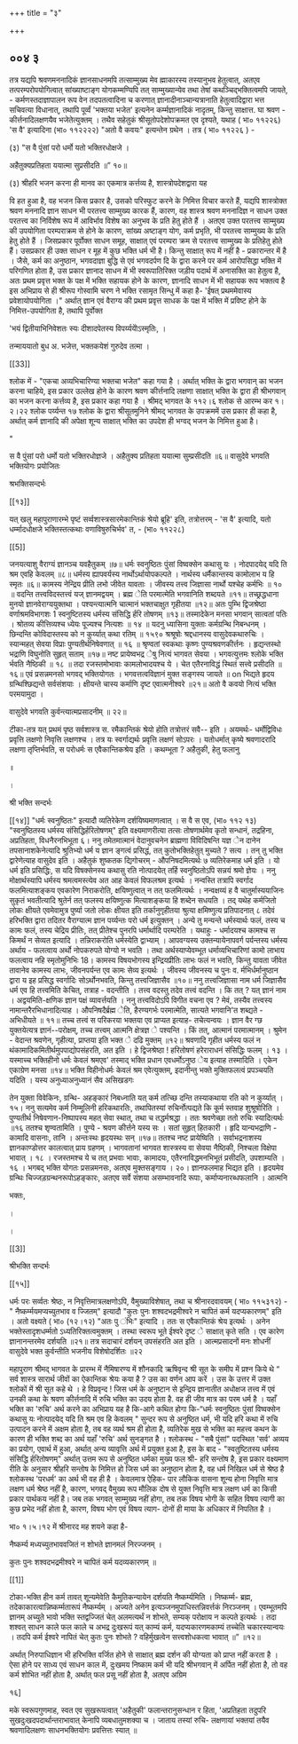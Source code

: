 +++
title = "३"

+++


## ००४ ३
तत्र यद्यपि श्रवणमननादिकं ज्ञानसाधनमपि तत्साम्मुख्य मेव ह्माकारस्य तस्यानुभव हेतुत्वात्, अतएव तत्परम्परोपयोगित्वात् सांख्याष्टाङ्ग योगकम्मण्यिपि तत् साम्मुख्यान्येव तथा तेषां कथञ्चिद्भक्तित्वमपि जायते, - कर्मणस्तदाज्ञापालन रूप वेन तदपतत्वादिना च करणात् ज्ञानादीनाञ्चान्यत्रानाति हेतुत्वादिद्वारा भत्त सचिवत्या विधानात्, तथापि पूर्व्वं 'भक्तया भजेत' इत्यनेन कर्म्मज्ञानादिकं नादृतम्, किन्तु साक्षात्त. घा श्रवण - कीर्त्तनादिलक्षणयैव भजेतेत्युक्तम् । तथैव सहेतुकं श्रीसूतोपदेशोपक्रमत एव दृश्यते, यथाह ( भा० ११२२६) 'स वै' इत्यादिना (भा० ११२२२२) "अतो वै कवयः" इत्यन्तेन ग्रथेन । तत्र ( भा० ११२२६ ) - 

(३) "स वै पुंसां परो धर्मो यतो भक्तिरधोक्षजे । 

अहैतुक्यप्रतिहता ययात्मा सुप्रसीदति ॥” १०॥ 

(३) श्रीहरि भजन करना ही मानव का एकमात्र कर्त्तव्य है, शास्त्रोपदेशद्वारा यह 

वि हत हुआ है, वह भजन किस प्रकार है, उसको परिस्फुट करने के निमित्त विचार करते हैं, यद्यपि शास्त्रोक्त श्रवण मननादि ज्ञान साधन भी परतत्त्व साम्मुख्य कारक हैं, कारण, वह शास्त्र श्रवण मननादिज्ञ न साधन उक्त परतत्त्व का निर्विशेष रूप में आविर्भाव विशेष का अनुभव के प्रति हेतु होते हैं । अतएव उक्त परतत्त्व साम्मुख्य की उपयोगिता परम्पराक्रम से होने के कारण, सांख्य अष्टाङ्ग योग, कर्म प्रभृति, भी परतत्त्व साम्मुख्य के प्रति हेतु होते हैं । जिसप्रकार पूर्वोक्त साधन समूह, साक्षात् एवं परम्परा क्रम से परतत्त्व साम्मुख्य के प्रतिहेतु होते हैं। उसप्रकार ही उक्त साधन र मूह में कुछ भक्ति धर्म भी है। किन्तु साक्षात् रूप में नहीं है - प्रकारान्तर में है । जैसे, कर्म का अनुष्ठान, भगवदाज्ञा बुद्धि से एवं भगवदर्पण दि के द्वारा करने पर कर्म आरोपसिद्धा भक्ति में परिगणित होता है, उस प्रकार ज्ञानाद साधन में भी स्वरूपातिरिक्त जड़ीय पदार्थ में अनासक्ति का हेतुत्व है, अतः प्रथम प्रवृत्त भक्त के पक्ष में भक्ति सहायक होने के कारण, ज्ञानादि साधन में भी सहायक रूप भक्तत्व है इस अभिप्राय से ही श्रीरूप गोस्वामि चरण ने भक्ति रसामृत सिन्धु में कहा है- 'ईषत् प्रथममेवास्य प्रवेशायोपयोगिता ।" अर्थात् ज्ञान एवं वैराग्य की प्रथम प्रवृत्त साधक के पक्ष में भक्ति में प्रविष्ट होने के निमित्त-उपयोगिता है, तथापि पूर्वोक्त 

'भयं द्वितीयाभिनिवेशतः स्यः दीशादपेतस्य विपर्य्ययेोऽस्मृतिः, । 

तन्माययातो बुध अ. भजेत्त, भक्तकयेशं गुरुदेव तत्मा । 


[[33]]

श्लोक में - "एकचा अव्यभिचारिण्या भक्तचा भजेत" कहा गया है । अर्थात् भक्ति के द्वारा भगवान् का भजन करना चाहिये, इस प्रकार उल्लेख होने के कारण श्रवण कीर्त्तनादि लक्षणा साक्षात् भक्ति के द्वारा ही श्रीभगवान् का भजन करना कर्त्तव्य है, इस प्रकार कहा गया है । श्रीमद् भागवत के ११२।६ श्लोक से आरम्भ कर १।२।२२ श्लोक पर्य्यन्त १७ श्लोक के द्वारा श्रीसूतमुनिने श्रीमद् भागवत के उपक्रममें उस प्रकार ही कहा है, अर्थात् कर्म ज्ञानादि की अपेक्षा शून्य साक्षात् भक्ति का उपदेश ही भग्वद् भजन के निमित्त हुआ है। 

" 

स वै पुंसां परो धर्मो यतो भक्तिरधोज्ञजे । अहैतुक्य प्रतिहता ययात्मा सुम्प्रसीदति ॥६॥ वासुदेवे भगवति भक्तियोगः प्रयोजितः 

श्रभक्तिसन्दर्भः 

[[१३]]

यत् खलु महापुराणारम्भे पृष्टं सर्व्वशास्त्रसारमेकान्तिकं श्रेयो ब्रूहि' इति, तत्रोत्तरम् - 'स वै' इत्यादि, यतो धर्म्मादधोक्षजे भक्तिस्तत्कथाः वणाविषुरुचिर्भव' त, - (भा० ११२२८) 

[[5]]

जनयत्याशु वैराग्यं ज्ञानञ्च यवहैतुकम् ॥७॥ धर्मः स्वनुष्ठितः पुंसां विष्वक्सेन कथासु यः । नोदपादयेद् यदि ति श्रम एवहि केवलम् ॥८॥ धर्मस्य ह्यापवर्यस्य नार्थोऽर्थायोपकल्पते । नार्थस्य धर्मैकान्तस्य कामोलाभ य हि स्मृतः ॥६॥ कामस्य नेन्द्रिय प्रीति लभो जीवेत यावताः । जीवस्य तत्त्व जिज्ञासा नार्थो यश्चेह कर्मभिः ॥ १० ॥ वदन्ति तत्त्वविदस्तत्त्वं यज् ज्ञानमद्वयम् । ब्रह्म ेति परमात्मेति भगवानिति शब्दयते ॥११॥ तच्छ्रद्धधाना मुनयो ज्ञानवेराग्ययुक्तथा । पश्यन्त्यात्मनि चात्मानं भक्तचाक्षुत गृहीतया ॥१२॥ अतः पुम्भि द्विजश्रेष्ठा वर्णाश्रमविभागशः 1 स्वनुष्टितस्य धर्मस्य संसिद्धि र्हरि तोषणम् ॥१३॥ तस्मादेकेन मनसा भगवान् सात्वतां पतिः । श्रोतव्य कीत्तिव्यश्च ध्येयः पूज्यश्च नित्यशः ॥ १४ ॥ यदनु ध्यासिना युक्ताः कर्मग्रन्थि निबन्धनम् । छिन्दन्ति कोविदास्तस्य को न कुर्य्यात् कथा रतिम् ॥ १५९० श्रश्रूषोः श्रद्दधानस्य वासुदेवकथारुचिः । स्यान्महत् सेवया विप्राः पुण्यतीर्थनिषेवणात् ॥ १६ ॥ श्रृण्वतां स्वकथाः कृष्णः पुण्यश्रवणकीर्त्तनः । हृद्यन्तस्थो भद्राणि विघुनोति सुहृत् सताम् ॥१७॥ नष्ट प्रायेष्वभद्र ेषु नित्यं भागवत सेवया । भगवत्युत्तमः श्लोके भक्ति र्भवति नैष्ठिकी ॥ १८ ॥ तदा रजस्तमोभावाः कामलोभादयश्च ये । चेत एतैरनाविद्धं स्थितं सत्त्वे प्रसीदति ॥१६॥ एवं प्रसन्नमनसो भगवद् भक्तियोगतः । भगवत्तत्वविज्ञानं मुक्त सङ्गस्य जायते ॥ on भिद्यते हृदय ग्रन्थिश्छिद्यन्ते सर्वसंशयाः । क्षीयन्ते चास्य कर्माणि दृष्ट एवात्मनीश्वरे ॥२१॥ अतो वै कवयो नित्यं भक्ति परमयामुदा । 

वासुदेवे भगवति कुर्वन्त्यात्मप्रसादनीम् ॥ २२॥ 

टीका-तत्र यत् प्रथमं पृष्ठ सर्वशास्त्र स. रमैकान्तिकं श्रेयो होति तत्रोत्तरं सवै-- इति । अयमर्थः- धर्मोद्विविधः प्रवृत्ति लक्षणो निवृत्ति लक्षणश्च । तत्र यः स्वर्गाद्यर्थः प्रवृत्ति लक्षणं सोऽपरः । यतोधर्मात् कृष्ये श्रवणादरादि लक्षणा तृप्तिर्भवति, स परोधर्मः स एवैकान्तिकश्रेय इति । कथम्भूता ? अहैतुकी, हेतु फलानु 

॥ 

। 

श्री भक्ति सन्दर्भः 

[[१४]] "धर्मः स्वनुष्ठितः" इत्यादौ व्यतिरेकेण दर्शयिष्यमाणत्वात् । स वै स एव, (भा० ११२ १३) "स्वनुष्ठितस्य धर्मस्य संसिद्धिर्हरितोषणम्" इति वक्ष्यमाणरीत्या तत्सः तोषणार्थमेव कृतो सन्धानं, तद्रहिना, अप्रतिहता, विधनैरनभिभूता ६। ननु तमेतमात्मानं वेदानुवचनेन ब्राह्मणा विविदिषन्ति यज्ञ ेन दानेन तपसानाशकेनेत्यादि श्रुतिभ्यो धर्म य ज्ञान ङ्गत्वं प्रसिद्धं, तत् कुतोभक्तिहेतुत् मुच्यते ? सत्य । तन् तु भक्ति द्वारेणेत्याह वासुदेव इति । अहैतुकं शुष्कतक द्यिगोचरम् - औपनिषदमित्यर्थः ७ व्यतिरेकमाह धर्म इति । यो धर्म इति प्रसिद्धिः, स यदि विषक्सेनस्य कथासु रति नोत्पादयेत् तर्हि स्वनुष्ठितोऽपि सन्नयं श्रमो ज्ञेयः । ननु मोक्षार्थस्यापि धर्मस्य श्रमत्वमस्त्येव अत आह केवलं विफलश्रम इत्यर्थः । नन्वस्ति तत्रापि स्वर्गाद फलमित्याशङ्कय एवकारेण निराकरोति, क्षयिष्णुत्वात् न तत् फलमित्यर्थः । नन्वक्षय्यं ह वै चातुर्मास्ययाजिनः सुकृतं भवतीत्यादि श्रुतेर्न तत् फलस्य क्षयिष्णुत्क मित्याशङ्कया हि शब्देन सधयति । तद् यथेह कर्मजितो लोकः क्षीयते एवमेवामुत्र पुर्ष्या जतो लोकः क्षीयत इति तर्कानुगृहीतया श्रुत्या क्षमिष्णुत्य प्रतिपादनात् ८ तदेवं हरिभक्ति द्वारा तदितर वैराग्यात्म ज्ञान पर्य्यन्तः परो धर्म इत्युक्तन् । अन्ये तु मन्यन्ते धर्मस्यार्थः फलं, तस्य च कामः फलं, तस्य चेद्रिय प्रीतिः, तत् प्रीतेश्च पुनरपि धर्मार्थादि परम्परेति । यथाहुः - धर्मादयश्च कामश्च स किमर्थं न सेव्यत इत्यादि । तन्निराकरोति धर्मस्येति द्वाभ्याम् । आपवग्यस्य उक्तन्यायेनापवर्ग पर्यन्तस्य धर्मस्य अर्थाय - फलत्वाय अर्थो नोपकरुपते योग्यो न भवति । तथा अर्थस्याप्येवम्भूत धर्माव्यभिचारिणां कामो लाभाय फलत्वाय नहि स्मृतोमुनिभिः 18। कामस्य विषयभोगस्य इन्द्रियप्रीतिः लाभः फलं न भवति, किन्तु यावता जीवेत तावानेव कामस्य लाभः, जीवनपर्यन्त एव कामः सेव्य इत्यर्थः । जीवस्य जीवनस्य च पुनः व. र्मभिर्धर्मानुष्ठान द्वारा य इह प्रसिद्ध स्वर्गादिः सोऽर्थोनभवति, किन्तु तत्त्वजिज्ञासैव ॥१०॥ ननु तत्त्वजिज्ञासा नाम धर्म जिज्ञासैव धर्म एव हि तत्त्वमिति केचित्, तत्राह - वदन्तीति । तत्त्व वदस्तु तदेव तत्त्वं वदन्ति । कि तत् ? यत् ज्ञानं नाम । अद्वयमिति-क्षणिक ज्ञान पक्षं व्यावर्त्तयति । ननु तत्त्वविदोऽपि विगीत वचना एव ? मेवं, तस्यैव तत्त्वस्य नामान्तरैरभिधानादित्याह । औपनिषदैर्ब्रह्म ेति, हैरण्यगर्भः परमात्मेति, सात्यते भगवानि'त शब्द्यते - अभिधीयते ॥ ११॥ तच्च तत्त्वं स परिकरया भक्तया एव प्राप्यत इत्याह- तचेत्यन्वयः । ज्ञान वैर ग्छ युक्तयेत्यत्र ज्ञानं--परोक्षम्, तच्च तत्त्वम् आत्मनि क्षेत्रज्ञ े पश्यन्ति । किं तत्, आत्मानं परमात्मानम् । श्रुमेन - वेदान्त श्रवणेन, गृहीत्या, प्राप्तया इति भक्त े दढि मुक्तम् ॥१२॥ श्रवणादि गृहीत धर्मस्य फलं न थंकामादिकमितीर्थमुपपाद्योपसंहरति, अत इति । हे द्विजश्रेष्ठा ! हरितोषणं हरेराराधनं संसिद्धिः फलम् । १३ । यस्माच्च भक्तिहीनो धर्मः केवलं श्रमएव' तस्माद् भक्ति प्रधान एवधर्मोऽनुष्ठ ेय इत्याह तस्मादिति । एकेन एकाग्रेण मनसा ॥१४॥ भक्ति विहीनोधर्मः केवलं श्रम एवेत्युक्तम्, इदानीन्तु भक्ते मुक्तिफलत्वं प्रपञ्चयति यदिति । यस्य अनुध्याअनुध्यानं सैव असिखडगः 

तेन युक्ता विवेकिनः, ग्रन्थि- अहङ्कारं निबध्नाति यत् कर्म तत्च्छि दन्ति तस्याकथाया रति को न कुर्य्यात् । १५। ननु सत्यमेव कर्म निम्मूलिनी हरिकथारतिः, तथापितस्यां रुचिर्नोत्पद्यते कि कूर्म स्तवाह शुश्रूषोरिति । पुण्यतीर्थ निषेवणान-निष्पापस्य महत् सेवा स्थात्, तथा च तद्धर्मश्रद्धा । ततः श्रवणेच्छा ततो रुचिः स्यादित्यर्थः ॥१६ ततश्च शृण्वतामिति । पुण्ये - श्रवण कीर्त्तने यस्य सः । सतां सुहृत् हितकारी । हृदि यान्यभद्राणि - कामादि वासनाः, तानि । अन्तःस्थः हृदयस्थः सन् ॥१७॥ ततश्च नष्ट प्रायेष्विति । सर्वाभद्रनाशस्य ज्ञानकाण्डोत्तर कालत्वात् प्राय ग्रहणम् । भागवतानां भागवत शास्त्रस्य वा सेवया नैष्ठिकी, निश्चला विक्षेपा भावात् । १८ । रजस्तमश्च ये च तत् प्रभवाः भावाः, कामादयः, एतैरनाविद्धमनभिभूतं प्रसीदति, उपशाम्यति । १६ । भगबद् भक्ति योगतः प्रसन्नमनसः, अतएव मुक्तसङ्गाय । २०। ज्ञानफलमाह भिद्यत इति । हृदयमेव ग्रन्थिः चिज्जड़ग्रन्थनरूपोऽहङ्कारः, अतएव सर्वे संशया असम्भावनादि रूपाः, कर्माप्यनारब्धफलानि । आत्मनि 

भक्तः, 

। 

। 

[[3]]

श्रीभक्ति सन्दर्भः 

[[१५]]

धर्मः परः सर्व्वतः श्रेष्ठः, न निवृत्तिमात्रलक्षणोऽपि, वैमुख्याविशेषात्, तथा च श्रीनारदवावयम् ( भा० ११५३१२) - " नैष्कर्म्मयमप्यच्युतभाव व ज्जितम्" इत्यादौ "कुतः पुनः शश्वदभद्रमीश्वरे न चापितं कर्म यदप्यकारणम्" इति । अतो वक्ष्यते ( भा० (१२।१२) "अतः पु ंभिः" इत्यादि । ततः स एवैकान्तिकं श्रेय इत्यर्थः । अनेन भक्तेस्तादृशधर्म्मतो ऽध्यतिरिक्तत्वमुक्तम् । तस्था स्वरूप भूते ईश्वरे दृष्ट े साक्षात् कृते सति । एव कारेण ज्ञानानन्तरमेव दर्शयति ॥२१॥ तत्र सदाचारं दर्शयन् उपसंहरति अत इति । आत्मप्रसादनों मनः शोधनीं वासुदेवे भक्त कुर्वन्तीति भजनीय विशेषोदर्शितः ॥२२ 

महापुराण श्रीमद् भागवत के प्रारम्भ में नैमिषारण्य में शौनकादि ऋषिवृन्द श्री सूत के समीप में प्रश्न किये थे “ सर्व शास्त्र सारार्थ जीवों का ऐकान्तिक श्रेयः कया है ? उस का वर्णन आप करें । उस के उत्तर में उक्त श्लोकों में श्री सूत कहे थे । हे विप्रवृन्द ! जिस धर्म के अनुष्टान से इन्द्रिय ज्ञानातीत अधोक्षज तत्त्व में एवं उनकी कथा के श्रवण कीर्त्तनादि में रुचि भक्ति का उदय होता है. वह ही जीव मात्र का परम धर्म है । यहाँ भक्ति का 'रुचि' अर्थ करने का अभिप्राय यह है कि-आगे कथित होगा कि-“धर्मः स्वनुष्ठितः पुंसां विष्वक्सेन कथासु यः नोत्पादयेद् यदि ति श्रम एव हि केवलम् " सुन्दर रूप से अनुष्ठित धर्म, भी यदि हरि कथा में रुचि उत्पादन करने में अक्षम होता है, तब वह व्यर्थ श्रम ही होता है, व्यतिरेक मुख से भक्ति का महत्त्व कथन के कारण ही भक्ति शब्द का अर्थ यहाँ 'रुचि' अर्थ सुनङ्गत है । श्लोकस्थ - "सबै पुंसां" पदस्थित 'सर्व' अव्यय का प्रयोग, एवार्थ में हुआ, अर्थात् अन्य व्यावृत्ति अर्थ में प्रयुक्त हुआ है, इस के बाद - "स्वतुष्टितस्य धर्मस्य संसिद्धि र्हरितोषणम्" अर्थात् उत्तम रूप से अनुष्ठित धर्मका मुख्य फल श्री- हरि सन्तोष है, इस प्रकार वक्ष्यमाण रीति के अनुसार श्रीहरि सन्तोष के निमित्त हो जिस धर्म का अनुष्ठान होता है, वह धर्म निखिल धर्म से श्रेष्ठ है श्लोकस्थ 'परधर्म' का अर्थ भी वह ही है । केवलमात्र ऐहिक- पार लौकिक वासना शून्य होना निवृत्ति मात्र लक्षण धर्म श्रेष्ठ नहीं है, कारण, भगवद् वैमुख्य रूप मौलिक दोष से युक्त निवृत्ति मात्र लक्षण धर्म का किसी प्रकार पार्थकय नहीं है। जब तक भगवत् साम्मुख्य नहीं होगा, तब तक विषय भोगी के सहित विषय त्यागी का कुछ प्रभेद नहीं होता है, कारण, विषय भोग एवं विषय त्याग- दोनों ही माया के अधिकार में निपतित है । 

भा० १।५।१२ में श्रीनारद मह शयने कहा है- 

नैष्कर्म्य मध्यच्युतभाववजितं न शोभते ज्ञानमलं निरज्जनम् । 

कुतः पुनः शश्वदभद्रमीश्वरे न चापितं कर्म यदव्यकारणम् ॥ 

[[1]]

टोका-भक्ति हीन कर्म तावत् शून्यमेवेति कैमुतिकन्यायेन दर्शयति नैष्कर्म्यमिति । निष्कर्म्म- ब्रह्म, तदेकाकारत्वान्निष्कर्म्मतारूपं नैष्कर्म्यम् । अज्यते अनेन इत्यञ्जनमुपाधिस्तन्निवर्त्तकं निरञ्जनम् । एवम्भूतमपि ज्ञानम् अच्युते भावो भक्ति स्तद्वज्जितं चेत् अलमत्यर्थं न शोभते, सम्यक् परोक्षाय न कल्पते इत्यर्थः । तदा शश्वत् साधन काले फल काले च अभद्र दुःखरूपं यत् काम्यं कर्म, यदप्यकारणमकाम्यं तच्चेति चकारस्यान्वयः । तदपि कर्म ईश्वरे नापितं चेत् कुतः पुनः शोभते ? वहिर्मुखत्वेन सत्त्वशोधकत्वा भावात् ॥” ॥१२॥ 

अर्थात् निरुपाधिज्ञान भी हरिभक्ति वर्जित होने से साक्षात् ब्रह्म दर्शन की योग्यता को प्राप्त नहीं करता है । ऐसा होने पर साध्य एवं साधन काल में, दुःखमय निष्काम कर्म भी यदि श्रीभगवान् में अर्पित नहीं होता है, तो वह कर्म शोभित नहीं होता है, अर्थात् फल प्रसू नहीं होता है, अतएव अग्रिम 

१६] 

मके स्वरूपगुणमाह, स्वत एव सुखरूपत्वात् 'अहैतुकी' फलान्तरानुसन्धान र हिता, 'अप्रतिहता तदुपरि सुखदुःखदपदार्थान्तराभावात् केनापि व्यबधातुमशक्या च । जाताय तस्यां रुचि- लक्षणायां भक्तयां तयैव श्रवणादिलक्षणः साधनभक्तियोगः प्रवत्तित्तः स्यात् ॥ 
